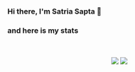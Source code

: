 ### Hi there, I'm Satria Sapta 👋

### and here is my stats
<p align="center"><br /><br />

  <img src="https://github-readme-streak-stats.herokuapp.com/?user=satriasapta&theme=monokai"/>
  <img src="https://github-readme-stats.vercel.app/api/top-langs/?username=satriasapta&layout=compact&theme=monokai&langs_count=12"/><br />
</p>

